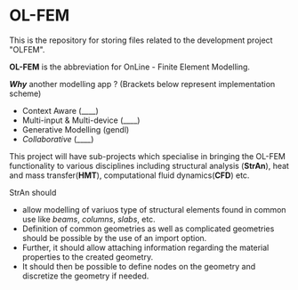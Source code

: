 OL-FEM
======

This is the repository for storing files related to the development project "OLFEM". 

**OL-FEM** is the abbreviation for OnLine - Finite Element Modelling.

***Why*** another modelling app ? (Brackets below represent implementation scheme)

  * Context Aware (____)
  * Multi-input & Multi-device (____)
  * Generative Modelling (gendl)
  * *Collaborative* (____)

This project will have sub-projects which specialise in bringing the OL-FEM functionality to various disciplines including structural analysis (**StrAn**), heat and mass transfer(**HMT**), computational fluid dynamics(**CFD**) etc. 

StrAn should
 * allow modelling of variuos type of structural elements found in common use like *beams*, *columns*, *slabs*, etc. 
 * Definition of common geometries as well as complicated geometries should be possible by the use of an import option.
 * Further, it should allow attaching information regarding the material properties to the created geometry. 
 * It should then be possible to define nodes on the geometry and discretize the geometry if needed. 
